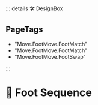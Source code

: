 ::: details 🛠 DesignBox

<h2>PageTags</h2>

- "Move.FootMove.FootMatch"
- "Move.FootMove.FootMatch"
- "Move.FootMove.FootSwap"

:::

# 🔷 <move>Foot Sequence</move>